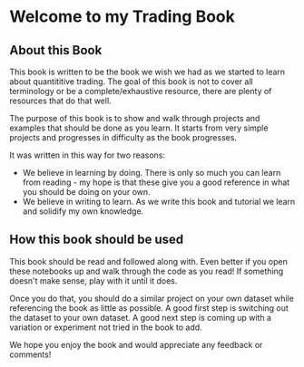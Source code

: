 # Welcome to my Trading Book

## About this Book

This book is written to be the book we wish we had as we started to learn about quantititive trading.  The goal of this book is not to cover all terminology or be a complete/exhaustive resource, there are plenty of resources that do that well.

The purpose of this book is to show and walk through projects and examples that should be done as you learn.  It starts from very simple projects and progresses in difficulty as the book progresses.

It was written in this way for two reasons:
+ We believe in learning by doing.  There is only so much you can learn from reading - my hope is that these give you a good reference in what you should be doing on your own.
+ We believe in writing to learn.  As we write this book and tutorial we learn and solidify my own knowledge.

## How this book should be used

This book should be read and followed along with.  Even better if you open these notebooks up and walk through the code as you read!  If something doesn't make sense, play with it until it does.

Once you do that, you should do a similar project on your own dataset while referencing the book as little as possible.  A good first step is switching out the dataset to your own dataset.  A good next step is coming up with a variation or experiment not tried in the book to add.


We hope you enjoy the book and would appreciate any feedback or comments!


```{tableofcontents}
```
